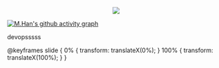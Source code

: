  <div width="100%" align="center">
  <img  src="http://github-profile-summary-cards.vercel.app/api/cards/profile-details?username=muslumhanozturk&theme=transparent"/>
</div>


 [![M.Han's github activity graph](https://github-readme-activity-graph.vercel.app/graph?username=muslumhanozturk&bg_color=0d1117&color=708090&line=139ae1&point=ffffff&area=true&hide_border=true)](https://github.com/muslumhanozturk/)


<span style="animation: slide 20s infinite;">devopsssss</span>

@keyframes slide {
    0% {
        transform: translateX(0%);
    }
    100% {
        transform: translateX(100%);
    }
}

